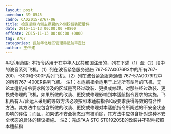 ```yaml
---
layout: post
amendno: 39-8545
cadno: CAD2015-B767-06
title: 检查后缘内侧主襟翼的外侧铰链装配组件
date: 2015-11-13 00:00:00 +0800
effdate: 2015-11-13 00:00:00 +0800
tag: B767
categories: 民航华北地区管理局适航审定处
author: 王伟建
---
```


##适用范围:
本指令适用于在中华人民共和国注册的，列在下述（1）至（2）段中的波音系列飞机。（1）列在波音紧急服务通告 767-57A0076R3中的所有767-200、-300和-300F系列飞机。（2）列在波音紧急服务通告 767-57A0079R2中的所有767-400ER系列飞机。
注1：本适航指令适用于上述所有型号的飞机，无论本适航指令要求所涉及的区域是否经过改装、更换或修理。对那些经过改装、更换或修理的飞机，如果所做的改装、更换或修理影响到本适航指令要求的实施，飞机所有人/营运人采用的等效方法必须按照本适航指令K段要求获得等效的符合性方法。其方法中应包含所做的改装、更换或修理对本适航指令所阐述的不安全状态影响的评估；而且，如果该不安全状态没有被消除，其方法中应包含针对这种不安全状态的具体的建议措施。
注2：完成FAA STC ST01920SE的改装并不影响按照本适航指

